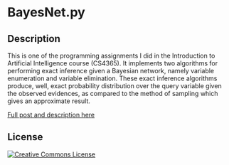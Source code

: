 # BayesNet.py

## Description
This is one of the programming assignments I did in the Introduction to Artificial Intelligence course (CS4365). It implements two algorithms for performing exact inference given a Bayesian network, namely variable enumeration and variable elimination. These exact inference algorithms produce, well, exact probability distribution over the query variable given the observed evidences, as compared to the method of sampling which gives an approximate result.

[Full post and description here](http://sonph.net/code/2014/04/26/exact-inference-in-bayesian-networks/)

## License
<a rel="license" href="http://creativecommons.org/licenses/by-nc-sa/4.0/"><img alt="Creative Commons License" style="border-width:0" src="http://i.creativecommons.org/l/by-nc-sa/4.0/80x15.png" /></a>
